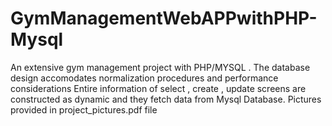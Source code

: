 # GymManagementWebAPPwithPHP-Mysql
An extensive gym management project with PHP/MYSQL . 
The database design accomodates normalization procedures and performance considerations
Entire information of select , create , update screens are constructed as dynamic and they fetch data from Mysql Database.
Pictures provided in project_pictures.pdf file 
